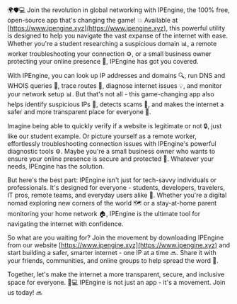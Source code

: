 🌍🛡️💻 Join the revolution in global networking with IPEngine, the 100% free, open-source app that's changing the game! 💥 Available at [https://www.ipengine.xyz](https://www.ipengine.xyz), this powerful utility is designed to help you navigate the vast expanse of the internet with ease. Whether you're a student researching a suspicious domain 📊, a remote worker troubleshooting your connection ⚙️, or a small business owner protecting your online presence 🏢, IPEngine has got you covered.

With IPEngine, you can look up IP addresses and domains 🔍, run DNS and WHOIS queries 🔮, trace routes 📍, diagnose internet issues 💡, and monitor your network setup 📊. But that's not all - this game-changing app also helps identify suspicious IPs 👀, detects scams 💸, and makes the internet a safer and more transparent place for everyone 🌟.

Imagine being able to quickly verify if a website is legitimate or not 🔒, just like our student example. Or picture yourself as a remote worker, effortlessly troubleshooting connection issues with IPEngine's powerful diagnostic tools ⚙️. Maybe you're a small business owner who wants to ensure your online presence is secure and protected 🏢. Whatever your needs, IPEngine has the solution.

But here's the best part: IPEngine isn't just for tech-savvy individuals or professionals. It's designed for everyone - students, developers, travelers, IT pros, remote teams, and everyday users alike 🌈. Whether you're a digital nomad exploring new corners of the world 🗺️ or a stay-at-home parent monitoring your home network 🏠, IPEngine is the ultimate tool for navigating the internet with confidence.

So what are you waiting for? Join the movement by downloading IPEngine from our website [https://www.ipengine.xyz](https://www.ipengine.xyz) and start building a safer, smarter internet - one IP at a time 🔜. Share it with your friends, communities, and online groups to help spread the word 📣.

Together, let's make the internet a more transparent, secure, and inclusive space for everyone. 🌈💻 IPEngine is not just an app - it's a movement. Join us today! 🔜